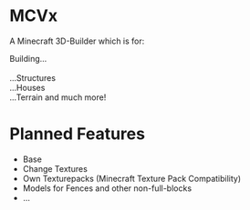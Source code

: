 # MCVx

A Minecraft 3D-Builder which is for:

Building... <br><br> ...Structures <br> ...Houses <br> ...Terrain and much more!

# Planned Features

- Base
- Change Textures
- Own Texturepacks (Minecraft Texture Pack Compatibility)
- Models for Fences and other non-full-blocks
- ...


